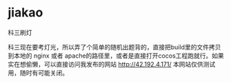 # jiakao
科三刷灯

科三现在要考灯光，所以弄了个简单的随机出题背的，直接把build里的文件拷贝到本地的 nginx 或者 apache的路径里，或者是直接打开cocos工程跑就行。如果实在想偷懒，可以直接访问我发布的网站 http://42.192.4.171/  本网站仅供测试用，随时有可能关闭。
